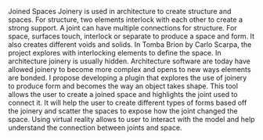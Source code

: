 Joined Spaces 
Joinery is used in architecture to create structure and spaces. For structure, two elements interlock with each other to create a strong support. A joint can have multiple connections for structure.  For space, surfaces touch, interlock or separate to produce a space and form. It also creates different voids and solids. In Tomba Brion by Carlo Scarpa, the project explores with interlocking elements to define the space. In architecture joinery is usually hidden. Architecture software are today have allowed joinery to become more complex and opens to new ways elements are bonded. I propose developing a plugin that explores the use of joinery to produce form and becomes the way an object takes shape. This tool allows the user to create a joined space and highlights the joint used to connect it. It will help the user to create different types of forms based off the joinery and scatter the spaces to expose how the joint changed the space. Using virtual reality allows to user to interact with the model and help understand the connection between joints and space. 

